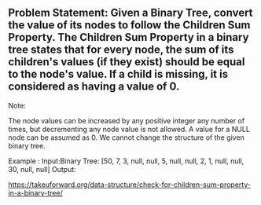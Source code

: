 ## Problem Statement: Given a Binary Tree, convert the value of its nodes to follow the Children Sum Property. The Children Sum Property in a binary tree states that for every node, the sum of its children's values (if they exist) should be equal to the node's value. If a child is missing, it is considered as having a value of 0.

Note:

The node values can be increased by any positive integer any number of times, but decrementing any node value is not allowed.
A value for a NULL node can be assumed as 0.
We cannot change the structure of the given binary tree.

Example :
	Input:Binary Tree: [50, 7, 3, null, null,  5, null, null, 2, 1, null, null, 30, null, null]
    Output:

https://takeuforward.org/data-structure/check-for-children-sum-property-in-a-binary-tree/